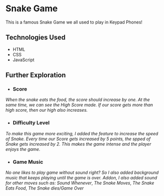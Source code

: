 # **Snake Game**
This is a famous Snake Game we all used to play in Keypad Phones!

## Technologies Used
* HTML
* CSS
* JavaScript

## Further Exploration
- ### Score
*When the snake eats the food, the score should increase by one. At the same time, we can see the High Score made. If our score gets more than high score, then our high also increases.*

- ### Difficulty Level
*To make this game more exciting, I added the feature to increase the speed of Snake. Every time our Score gets increased by 5 points, the spped of Snake gets increased by 2. This makes the game intense and the player enjoys the game.*

- ### Game Music
*No one likes to play game without sound right? So I also added background music that keeps playing until the game is over.* 
*Addon, I also added sound for other moves such as:  Sound Whenever*,
    *The Snake Moves*, 
    *The Snake Eats Food*, 
    *The Snake dies/Game Over*
